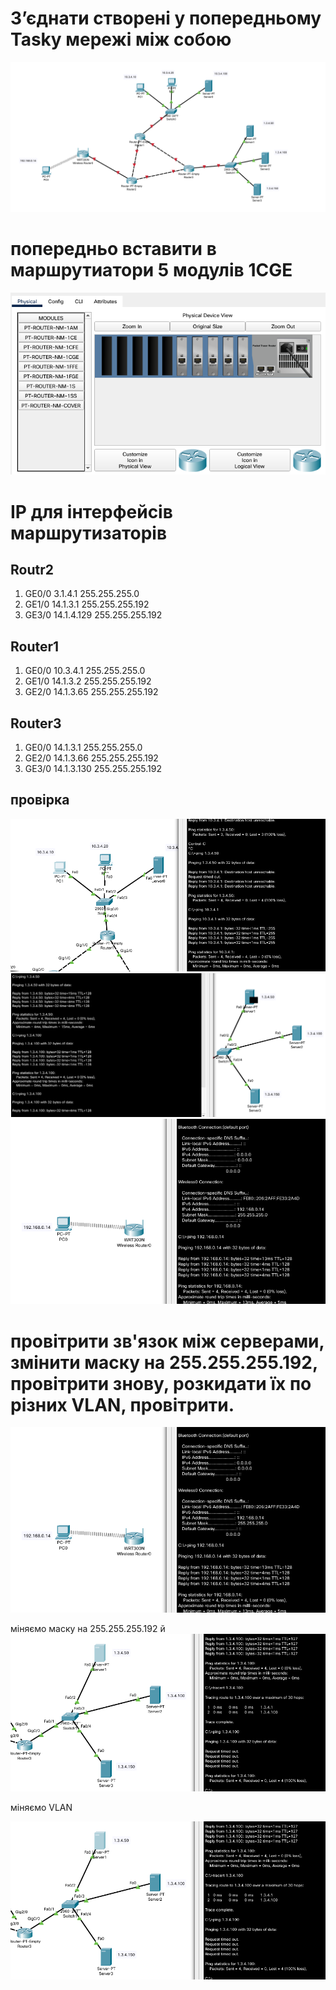 # З’єднати створені у попередньому Taskу мережі між собою
![](img/8.png)

# попередньо вставити в маршрутиатори 5 модулів 1CGE
![](img/5.png)

# IP для інтерфейсів маршрутизаторів
## Routr2
1. GE0/0
3.1.4.1
255.255.255.0
2. GE1/0
14.1.3.1
255.255.255.192
3. GE3/0
14.1.4.129
255.255.255.192

## Router1
1. GE0/0
10.3.4.1
255.255.255.0
2. GE1/0
14.1.3.2
255.255.255.192
3. GE2/0
14.1.3.65
255.255.255.192

## Router3
1. GE0/0
14.1.3.1
255.255.255.0
2. GE2/0
14.1.3.66
255.255.255.192
3. GE3/0
14.1.3.130
255.255.255.192

## провірка
![](img/9.png)
![](img/2.png)
![](img/4.png)

# провітрити зв'язок між серверами, змінити маску на 255.255.255.192, провітрити знову, розкидати їх по різних VLAN, провітрити.
![вузли з'єднуються через комутатор](img/4.png)

міняємо маску на 255.255.255.192
й
![вузди з'єднуються через gateway, бо вважають що є в різних мережах](img/6.png)

міняємо VLAN

![вузли не можуть з'єднатися навіть з роутером](img/6.png)
